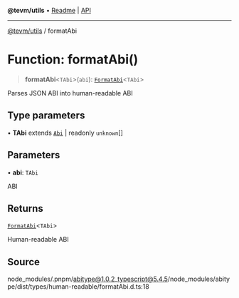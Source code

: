 **@tevm/utils** • [Readme](../README.md) \| [API](../globals.md)

***

[@tevm/utils](../README.md) / formatAbi

# Function: formatAbi()

> **formatAbi**\<`TAbi`\>(`abi`): [`FormatAbi`](../type-aliases/FormatAbi.md)\<`TAbi`\>

Parses JSON ABI into human-readable ABI

## Type parameters

• **TAbi** extends [`Abi`](../type-aliases/Abi.md) \| readonly `unknown`[]

## Parameters

• **abi**: `TAbi`

ABI

## Returns

[`FormatAbi`](../type-aliases/FormatAbi.md)\<`TAbi`\>

Human-readable ABI

## Source

node\_modules/.pnpm/abitype@1.0.2\_typescript@5.4.5/node\_modules/abitype/dist/types/human-readable/formatAbi.d.ts:18
